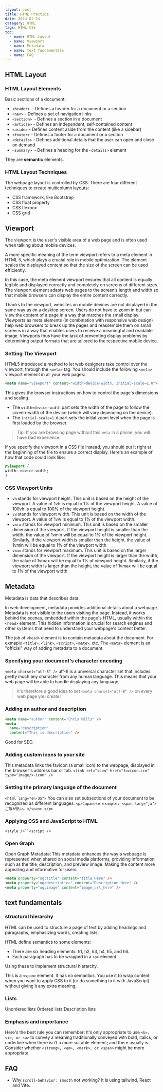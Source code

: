 ```yaml
---
layout: post
title: HTML Practice
date: 2024-02-24
category: HTML
tags: HTML CSS
toc: 
  - name: HTML Layout
  - name: Viewport
  - name: Metadata
  - name: text fundamentals
  - name: FAQ
---
```



## HTML Layout

### HTML Layout Elements
Basic sections of a document:
- `<header> `- Defines a header for a document or a section
- `<nav>` - Defines a set of navigation links
- `<section> `- Defines a section in a document
- `<article>` - Defines an independent, self-contained content
- `<aside>` - Defines content aside from the content (like a sidebar)
- `<footer>` - Defines a footer for a document or a section
- `<details>` - Defines additional details that the user can open and close on demand
- `<summary> `- Defines a heading for the `<details>` element

They are **semantic** elements.

### HTML Layout Techniques
The webpage layout is controlled by CSS.
There are four different techniques to create multicolumn layouts:
- CSS framework, like Bootstrap
- CSS float property
- CSS flexbox
- CSS grid

## Viewport

The viewport is the user's visible area of a web page and is often used when talking about mobile devices.

A more specific meaning of the term viewport refers to a meta element in HTML 5, which plays a crucial role in mobile optimization. The element scales the displayed content so that the size of the screen can be used efficiently. 

In this case, the meta element viewport ensures that all content is equally legible and displayed correctly and completely on screens of different sizes. The viewport element adapts web pages to the screen’s length and width so that mobile browsers can display the entire content correctly.

Thanks to the viewport, websites on mobile devices are not displayed in the same way as on a desktop screen. Users do not have to zoom in but can view the content of a page in a way that matches the small display. Viewports as meta elements (in combination with responsive web design) help web browsers to break up the pages and reassemble them on small screens in a way that enables users to receive a meaningful and readable image. Viewports thus have the task of preventing display problems by determining output formats that are tailored to the respective mobile device.

### Setting The Viewport
HTML5 introduced a method to let web designers take control over the viewport, through the `<meta>` tag.
You should include the following `<meta>` viewport element in all your web pages:
```html
<meta name="viewport" content="width=device-width, initial-scale=1.0">
```
This gives the browser instructions on how to control the page's dimensions and scaling.

- The `width=device-width` part sets the width of the page to follow the screen-width of the device (which will vary depending on the device).
- The `initial-scale=1.0` part sets the initial zoom level when the page is first loaded by the browser.

> Tip: If you are browsing page without this `meta` in a phone, you will have bad experience.

If you specify the viewport in a CSS file instead, you should put it right at the beginning of the file to ensure a correct display. Here's an example of how that code could look like:
```css
@viewport {
width: device-width;
}
```

### CSS Viewport Units

- `vh` stands for viewport height. This unit is based on the height of the viewport. A value of 1vh is equal to 1% of the viewport height. A value of 100vh is equal to 100% of the viewport height.
- `vw` stands for viewport width. This unit is based on the width of the viewport. A value of 1vw is equal to 1% of the viewport width.
- `vmin` stands for viewport minimum. This unit is based on the smaller dimension of the viewport. If the viewport height is smaller than the width, the value of 1vmin will be equal to 1% of the viewport height. Similarly, if the viewport width is smaller than the height, the value of 1vmin will be equal to 1% of the viewport width.
- `vmax` stands for viewport maximum. This unit is based on the larger dimension of the viewport. If the viewport height is larger than the width, the value of 1vmax will be equal to 1% of viewport height. Similarly, if the viewport width is larger than the height, the value of 1vmax will be equal to 1% of the viewport width.


## Metadata 

Metadata is data that describes data. 

In web development, metadata provides additional details about a webpage. Metadata is not visible to the users visiting the page. Instead, it works behind the scenes, embedded within the page's HTML, usually within the `<head>` element. This hidden information is crucial for search engines and other systems that need to understand your webpage's content better.

The job of `<head>` element is to contain metadata about the document. For exmaple `<title>`, `<link>`, `<script>`, `<mate>`, etc. The `<meta>` element is an "official" way of adding metadata to a document.

### Specifying your document's character encoding
`<meta charset="utf-8" />`
utf-8 is a universal character set that includes pretty much any character from any human language. This means that your web page will be able to handle displaying any language; 

> it's therefore a good idea to set `<meta charset="utf-8" />` on every web page you create! 

### Adding an author and description
```html
<meta name="author" content="Chris Mills" />
<meta
  name="description"
  content="This is description" />
```
Good for SEO.

### Adding custom icons to your site
This metadata links the favicon (a small icon) to the webpage, displayed in the browser's address bar or tab.
`<link rel="icon" href="favicon.ico" type="image/x-icon" />`

### Setting the primary language of the document
`<html lang="en-US">`
You can also set subsections of your document to be recognized as different languages.
`<p>Japanese example: <span lang="ja">ご飯が熱い。</span>.</p>`

### Applying CSS and JavaScript to HTML
`<style />``<script />`

### Open Graph 
Open Graph Metadata: This metadata enhances the way a webpage is represented when shared on social media platforms, providing information such as the title, description, and preview image. Making the content more appealing and informative for users.
```html
<meta property="og:title" content="Title Here" />
<meta property="og:description" content="Description Here" />
<meta property="og:image" content="image_url_here" />
```

## text fundamentals

### structural hierarchy
HTML can be used to structure a page of text by adding headings and paragraphs, emphasizing words, creating lists.

HTML define semantics to some elements:
- There are six heading elements: h1, h2, h3, h4, h5, and h6.
- Each paragraph has to be wrapped in a `<p>` element

Using these to Implement structural hierarchy.

This is a `<span>` element. It has no semantics. You use it to wrap content when you want to apply CSS to it (or do something to it with JavaScript) without giving it any extra meaning.

### Lists
Unordered lists
Ordered lists
Description lists

### Emphasis and importance

Here's the best rule you can remember: It's only appropriate to use `<b>, <i>, or <u>` to convey a meaning traditionally conveyed with bold, italics, or underline when there isn't a more suitable element; and there usually is. Consider whether `<strong>, <em>, <mark>, or <span>` might be more appropriate.


## FAQ 

- Why `scroll-behavior: smooth` not working? It is using tailwind, React and Vite.


